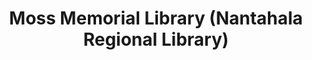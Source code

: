 ---
layout: repo
title: "Moss Memorial Library (Nantahala Regional Library)"
id: 5432
permalink: repos/5432/
---